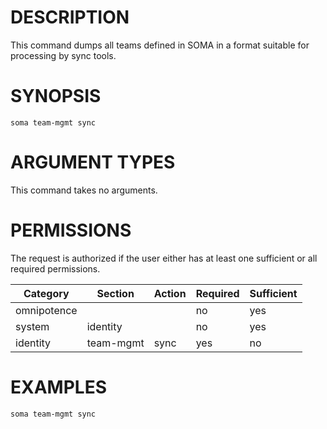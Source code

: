 # DESCRIPTION

This command dumps all teams defined in SOMA in a format suitable for
processing by sync tools.

# SYNOPSIS

```
soma team-mgmt sync
```

# ARGUMENT TYPES

This command takes no arguments.

# PERMISSIONS

The request is authorized if the user either has at least one
sufficient or all required permissions.

Category | Section | Action | Required | Sufficient
 ------- | ------- | ------ | -------- | ----------
omnipotence | | | no | yes
system | identity | | no | yes
identity | team-mgmt | sync | yes | no

# EXAMPLES

```
soma team-mgmt sync
```
